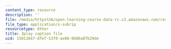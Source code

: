 ```yaml
---
content_type: resource
description: ''
file: /media/https%3A/open-learning-course-data-rc.s3.amazonaws.com/res-21g-001-the-user-friendly-classroom-fall-2020/15011047dfef53f0ae080b06a07b29de_EGvqg0vUBmU.vtt
file_type: application/x-subrip
resourcetype: Other
title: 3play caption file
uid: 15011047-dfef-53f0-ae08-0b06a07b29de
---
```

